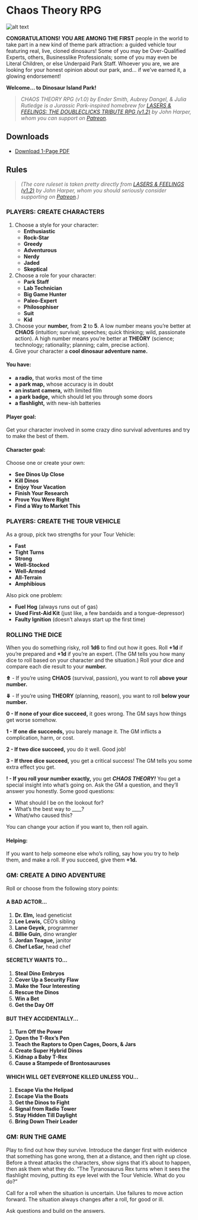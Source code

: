 # Chaos Theory RPG

![alt text](https://chaostheoryrpg.github.io/images/image3.png "Chaos Theory RPG logo")

**CONGRATULATIONS! YOU ARE AMONG THE FIRST** people in the world to take part in a new kind of theme park attraction: a guided vehicle tour featuring real, live, cloned dinosaurs! Some of you may be Over-Qualified Experts, others, Businesslike Professionals; some of you may even be Literal Children, or else Underpaid Park Staff. Whoever you are, we are looking for your honest opinion about our park, and... if we’ve earned it, a glowing endorsement!

**Welcome... to Dinosaur Island Park!**

> _CHAOS THEORY RPG (v1.0) by Ender Smith, Aubrey Dangel, &amp; Julia Rutledge is a Jurassic Park-inspired homebrew for [LASERS &amp; FEELINGS: THE DOUBLECLICKS TRIBUTE RPG (v1.2)](http://www.onesevendesign.com/laserfeelings/) by John Harper, whom you can support on [Patreon](https://www.patreon.com/johnharper)._

## Downloads
- [Download 1-Page PDF](https://github.com/ChaosTheoryRPG/ChaosTheoryRPG.github.io/raw/master/Chaos%20Theory%20(v1.0).pdf)

## Rules
> _(The core ruleset is taken pretty directly from [LASERS &amp; FEELINGS (v1.2)](http://www.onesevendesign.com/laserfeelings/) by John Harper, whom you should seriously consider supporting on [Patreon](https://www.patreon.com/johnharper).)_

### PLAYERS: CREATE CHARACTERS
1. Choose a style for your character: 
    - **Enthusiastic**
    - **Rock-Star**
    - **Greedy**
    - **Adventurous** 
    - **Nerdy**
    - **Jaded**
    - **Skeptical**
2. Choose a role for your character:
    - **Park Staff**
    - **Lab Technician**
    - **Big Game Hunter**
    - **Paleo-Expert**
    - **Philosophiser**
    - **Suit**
    - **Kid**
3. Choose your **number,** from **2** to **5**. A low number means you’re better at **CHAOS** (intuition; survival; speeches; quick thinking; wild, passionate action). A high number means you’re better at **THEORY** (science; technology; rationality; planning; calm, precise action). 
4. Give your character a **cool dinosaur adventure name.**

#### You have:
- **a radio,** that works most of the time
- **a park map,** whose accuracy is in doubt
- **an instant camera,** with limited film
- **a park badge,** which should let you through some doors
- **a flashlight,** with new-ish batteries

#### Player goal:
Get your character involved in some crazy dino survival adventures and try to make the best of them.

#### Character goal:
Choose one or create your own:
  - **See Dinos Up Close**
  - **Kill Dinos**
  - **Enjoy Your Vacation**
  - **Finish Your Research**
  - **Prove You Were Right**
  - **Find a Way to Market This**

### PLAYERS: CREATE THE TOUR VEHICLE
As a group, pick two strengths for your Tour Vehicle:
  - **Fast**
  - **Tight Turns**
  - **Strong**
  - **Well-Stocked**
  - **Well-Armed**
  - **All-Terrain**
  - **Amphibious**

Also pick one problem:
  - **Fuel Hog** (always runs out of gas)
  - **Used First-Aid Kit** (just like, a few bandaids and a tongue-depressor)
  - **Faulty Ignition** (doesn’t always start up the first time)

### ROLLING THE DICE
When you do something risky, roll **1d6** to find out how it goes. Roll **+1d** if you’re prepared and **+1d** if you’re an expert. (The GM tells you how many dice to roll based on your character and the situation.)
Roll your dice and compare each die result to your **number.**

**⤊** - If you’re using **CHAOS** (survival, passion), you want to roll **above your number.**

**⤋** - If you’re using **THEORY** (planning, reason), you want to roll **below your number.**

**0 - If none of your dice succeed,** it goes wrong. The GM says how things get worse somehow.
    
**1 - If one die succeeds,** you barely manage it. The GM inflicts a complication, harm, or cost.

**2 - If two dice succeed,** you do it well. Good job!

**3 - If three dice succeed,** you get a critical success! The GM tells you some extra effect you get.

**! - If you roll your number exactly,** you get _**CHAOS THEORY!**_ You get a special insight into what’s going on. Ask the GM a question, and they’ll answer you honestly. Some good questions:
  - What should I be on the lookout for?
  - What’s the best way to \_\_\_\_?
  - What/who caused this?
  
You can change your action if you want to, then roll again.

#### Helping:
If you want to help someone else who’s rolling, say how you try to help them, and make a roll. If you succeed, give them **+1d.**

### GM: CREATE A DINO ADVENTURE
Roll or choose from the following story points:

#### A BAD ACTOR...
1. **Dr. Elm,** lead geneticist
2. **Lee Lewis,** CEO’s sibling
3. **Lane Geyek,** programmer
4. **Billie Guin,** dino wrangler
5. **Jordan Teague,** janitor
6. **Chef LeSar,** head chef

#### SECRETLY WANTS TO...
1. **Steal Dino Embryos**
2. **Cover Up a Security Flaw**
3. **Make the Tour Interesting**
4. **Rescue the Dinos**
5. **Win a Bet**
6. **Get the Day Off**

#### BUT THEY ACCIDENTALLY...
1. **Turn Off the Power**
2. **Open the T-Rex’s Pen**
3. **Teach the Raptors to Open Cages, Doors, & Jars**
4. **Create Super Hybrid Dinos**
5. **Kidnap a Baby T-Rex**
6. **Cause a Stampede of Brontosauruses**

#### WHICH WILL GET EVERYONE KILLED UNLESS YOU...
1. **Escape Via the Helipad**
2. **Escape Via the Boats**
3. **Get the Dinos to Fight**
4. **Signal from Radio Tower**
5. **Stay Hidden Till Daylight**
6. **Bring Down Their Leader**

### GM: RUN THE GAME
Play to find out how they survive. Introduce the danger first with evidence that something has gone wrong, then at a distance, and then right up close. Before a threat attacks the characters, show signs that it’s about to happen, then ask them what they do. “The Tyranosaurus Rex turns when it sees the flashlight moving, putting its eye level with the Tour Vehicle. What do you do?”

Call for a roll when the situation is uncertain. Use failures to move action forward. The situation always changes after a roll, for good or ill.

Ask questions and build on the answers.
